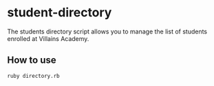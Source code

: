 # student-directory #

The students directory script allows you to manage the list of students enrolled at Villains Academy.

## How to use ##

```shell
ruby directory.rb
```
